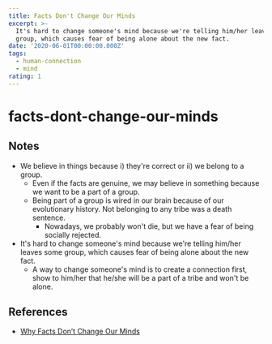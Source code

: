 ```yaml
---
title: Facts Don't Change Our Minds
excerpt: >-
  It's hard to change someone's mind because we're telling him/her leaves some
  group, which causes fear of being alone about the new fact.
date: '2020-06-01T00:00:00.000Z'
tags:
  - human-connection
  - mind
rating: 1
---
```


# facts-dont-change-our-minds

## Notes

* We believe in things because i\) they're correct or ii\) we belong to a group.
  * Even if the facts are genuine, we may believe in something because we want to be a part of a group.
  * Being part of a group is wired in our brain because of our evolutionary history. Not belonging to any tribe was a death sentence.
    * Nowadays, we probably won't die, but we have a fear of being socially rejected.
* It's hard to change someone's mind because we're telling him/her leaves some group, which causes fear of being alone about the new fact.
  * A way to change someone's mind is to create a connection first, show to him/her that he/she will be a part of a tribe and won't be alone.

## References

* [Why Facts Don’t Change Our Minds](https://jamesclear.com/why-facts-dont-change-minds)

